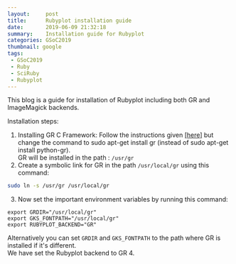 ```yaml
---
layout:     post
title:      Rubyplot installation guide
date:       2019-06-09 21:32:18
summary:    Installation guide for Rubyplot
categories: GSoC2019
thumbnail: google
tags:
 - GSoC2019
 - Ruby
 - SciRuby
 - Rubyplot
---
```

This blog is a guide for installation of Rubyplot including both GR and ImageMagick backends.

Installation steps:
1. Installing GR C Framework: Follow the instructions given [[here]](https://software.opensuse.org/download.html?project=science:gr-framework&package=python-gr) but change the command to sudo apt-get install gr (instead of sudo apt-get install python-gr).  
GR will be installed in the path : `/usr/gr`
2. Create a symbolic link for GR in the path `/usr/local/gr` using this command:  
```bash
sudo ln -s /usr/gr /usr/local/gr
```
3. Now set the important environment variables by running this command:
```shell
export GRDIR="/usr/local/gr"
export GKS_FONTPATH="/usr/local/gr"
export RUBYPLOT_BACKEND="GR"
```
Alternatively you can set `GRDIR` and `GKS_FONTPATH` to the path where GR is installed if it's different.  
We have set the Rubyplot backend to GR
4. 
